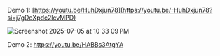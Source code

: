 
Demo 1: [https://youtu.be/HuhDxjun78](https://youtu.be/-HuhDxjun78?si=j7gDoXpdc2lcvMPD)

![Screenshot 2025-07-05 at 10 33 09 PM](https://github.com/user-attachments/assets/b0fb4eb5-9a3b-44e4-8b94-048dcc599ba2)

Demo 2: https://youtu.be/HABBs3AtgYA
